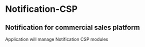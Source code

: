 # Notification-CSP
## Notification for commercial sales platform

Application will manage Notification CSP modules

